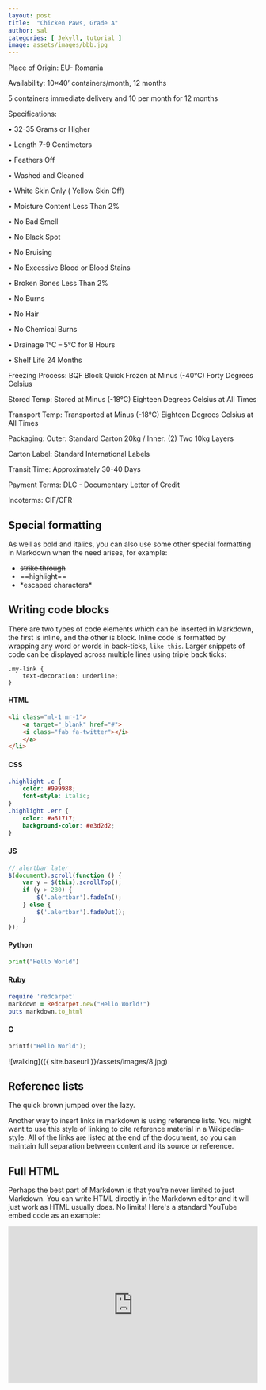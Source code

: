 ```yaml
---
layout: post
title:  "Chicken Paws, Grade A"
author: sal
categories: [ Jekyll, tutorial ]
image: assets/images/bbb.jpg
---
```

<p> Place of Origin: EU- Romania </p>
<p> Availability: 10×40’ containers/month, 12 months </p>
<p> 5 containers immediate delivery and 10 per month for 12 months </p>
<p> Specifications: </p>
<p>•	32-35 Grams or Higher </p>
<p>•	Length 7-9 Centimeters </p>
<p>•	Feathers Off </p>
<p>•	Washed and Cleaned </p>
<p>•	White Skin Only ( Yellow Skin Off) </p>
<p>•	Moisture Content Less Than 2% </p>
<p>•	No Bad Smell </p>
<p>•	No Black Spot </p>
<p>•	No Bruising </p>
<p>•	No Excessive Blood or Blood Stains </p>
<p>•	Broken Bones Less Than 2% </p>
<p>•	No Burns </p>
<p>•	No Hair </p>
<p>•	No Chemical Burns </p>
<p>•	Drainage 1°C – 5°C for 8 Hours </p>
<p>•	Shelf Life 24 Months </p>
<p> Freezing Process: BQF Block Quick Frozen at Minus (-40°C) Forty Degrees Celsius  </p>
<p> Stored Temp: Stored at Minus (-18°C) Eighteen Degrees Celsius at All Times </p>
<p> Transport Temp: Transported at Minus (-18°C) Eighteen Degrees Celsius at All Times </p>
<p> Packaging: Outer: Standard Carton 20kg / Inner: (2) Two 10kg Layers </p>
<p> Carton Label: Standard International Labels </p>

<p> Transit Time: Approximately 30-40 Days </p>
<p> Payment Terms: DLC - Documentary Letter of Credit </p>
<p> Incoterms: CIF/CFR </p>


## Special formatting

As well as bold and italics, you can also use some other special formatting in Markdown when the need arises, for example:

+ ~~strike through~~
+ ==highlight==
+ \*escaped characters\*


## Writing code blocks

There are two types of code elements which can be inserted in Markdown, the first is inline, and the other is block. Inline code is formatted by wrapping any word or words in back-ticks, `like this`. Larger snippets of code can be displayed across multiple lines using triple back ticks:

```
.my-link {
    text-decoration: underline;
}
```

#### HTML

```html
<li class="ml-1 mr-1">
    <a target="_blank" href="#">
    <i class="fab fa-twitter"></i>
    </a>
</li>
```

#### CSS

```css
.highlight .c {
    color: #999988;
    font-style: italic; 
}
.highlight .err {
    color: #a61717;
    background-color: #e3d2d2; 
}
```

#### JS

```js
// alertbar later
$(document).scroll(function () {
    var y = $(this).scrollTop();
    if (y > 280) {
        $('.alertbar').fadeIn();
    } else {
        $('.alertbar').fadeOut();
    }
});
```

#### Python

```python
print("Hello World")
```

#### Ruby

```ruby
require 'redcarpet'
markdown = Redcarpet.new("Hello World!")
puts markdown.to_html
```

#### C

```c
printf("Hello World");
```




![walking]({{ site.baseurl }}/assets/images/8.jpg)

## Reference lists

The quick brown jumped over the lazy.

Another way to insert links in markdown is using reference lists. You might want to use this style of linking to cite reference material in a Wikipedia-style. All of the links are listed at the end of the document, so you can maintain full separation between content and its source or reference.

## Full HTML

Perhaps the best part of Markdown is that you're never limited to just Markdown. You can write HTML directly in the Markdown editor and it will just work as HTML usually does. No limits! Here's a standard YouTube embed code as an example:

<p><iframe style="width:100%;" height="315" src="https://www.youtube.com/embed/Cniqsc9QfDo?rel=0&amp;showinfo=0" frameborder="0" allowfullscreen></iframe></p>